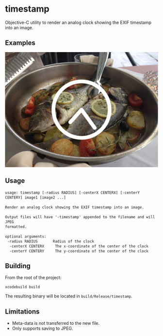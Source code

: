 timestamp
=========

Objective-C utility to render an analog clock showing the EXIF timestamp into an image.

Examples
--------

![Large Clock](graphics/timestamp.jpg)

Usage
-----

```
usage: timestamp [-radius RADIUS] [-centerX CENTERX] [-centerY CENTERY] image1 [image2 ...]

Render an analog clock showing the EXIF timestamp into an image.

Output files will have '-timestamp' appended to the filename and will JPEG
formatted.

optional arguments:
 -radius RADIUS       Radius of the clock
  -centerX CENTERX     The x-coordinate of the center of the clock
  -centerY CENTERY     The y-coordinate of the center of the clock
```

Building
--------

From the root of the project:

```
xcodebuild build
```

The resulting binary will be located in `build/Release/timestamp`.

Limitations
-----------
- Meta-data is not transferred to the new file.
- Only supports saving to JPEG.